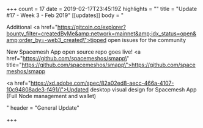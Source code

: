 +++
count = 17
date = 2019-02-17T23:45:19Z
highlights = ""
title = "Update #17 - Week 3 - Feb 2019"
[[updates]]
body = "<p>Additional <a href=\"https://gitcoin.co/explorer?bounty_filter=createdByMe&amp;network=mainnet&amp;idx_status=open&amp;order_by=-web3_created\">tipped open issues</a> for the community</p><p>New Spacemesh App open source repo goes live! <a href=\"https://github.com/spacemeshos/smapp\" title=\"https://github.com/spacemeshos/smapp\">https://github.com/spacemeshos/smapp</a></p><p><a href=\"https://xd.adobe.com/spec/82a02ed8-aecc-466a-4107-10c94808ade3-f491/\">Updated desktop visual design</a> for Spacemesh App (Full Node management and wallet)</p>"
header = "General Update"

+++
